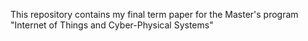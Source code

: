 This repository contains my final term paper for the Master's program "Internet of Things and Cyber-Physical Systems"

